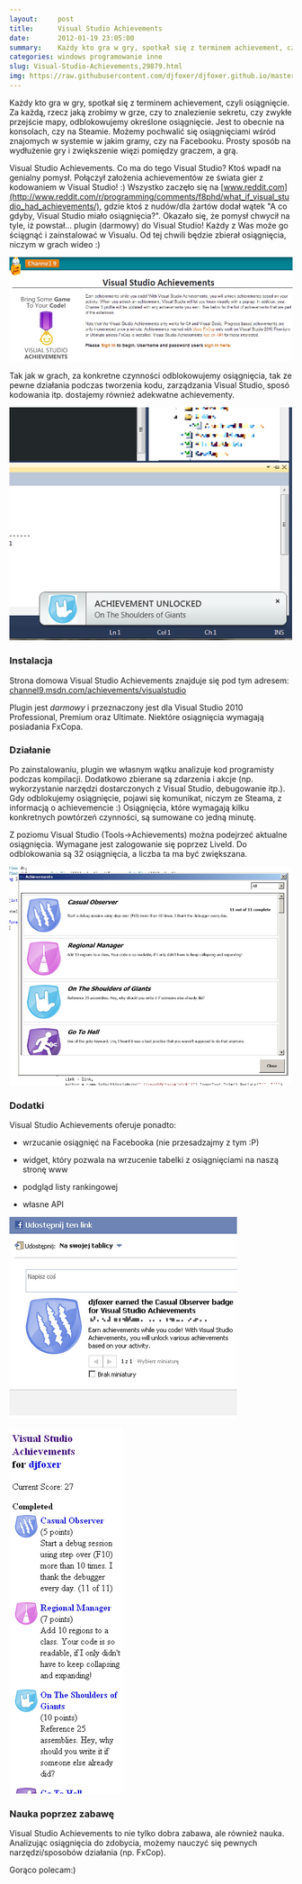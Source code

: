 ```yaml
---
layout:     post
title:      Visual Studio Achievements
date:       2012-01-19 23:05:00
summary:    Każdy kto gra w gry, spotkał się z terminem achievement, czyli osiągnięcie. Za każdą, rzecz jaką zrobimy w grze, czy to znalezienie sekretu, czy zwykłe przejście mapy, odblokowujemy określone osiągnięcie. Jest  to obecnie na konsolach, czy na Steamie. Możemy pochwalić się osiągnięciami wśród znajomych w systemie w jakim gramy, czy na Facebooku. Prosty sposób na wydłużenie gry i zwiększenie więzi p...
categories: windows programowanie inne
slug: Visual-Studio-Achievements,29879.html
img: https://raw.githubusercontent.com/djfoxer/djfoxer.github.io/master/_img/2012-1-19-_166_/g_-_-x-_-_-_x20120119225436_0.png
---
```




Każdy kto gra w gry, spotkał się z terminem achievement, czyli osiągnięcie. Za każdą, rzecz jaką zrobimy w grze, czy to znalezienie sekretu, czy zwykłe przejście mapy, odblokowujemy określone osiągnięcie. Jest  to obecnie na konsolach, czy na Steamie. Możemy pochwalić się osiągnięciami wśród znajomych w systemie w jakim gramy, czy na Facebooku. Prosty sposób na wydłużenie gry i zwiększenie więzi pomiędzy graczem, a grą.

Visual Studio Achievements. Co ma do tego Visual Studio? Ktoś wpadł na genialny pomysł. Połączył założenia achievementów ze świata gier z kodowaniem w Visual Studio! :) Wszystko zaczęło się na [www.reddit.com](http://www.reddit.com/r/programming/comments/f8phd/what_if_visual_studio_had_achievements/),  gdzie ktoś z nudów/dla żartów dodał wątek "A co gdyby, Visual Studio miało osiągnięcia?". Okazało się, że pomysł chwycił na tyle, iż powstał... plugin (darmowy) do Visual Studio! Każdy z Was może go ściągnąć i zainstalować w Visualu. Od tej chwili będzie zbierał osiągnięcia, niczym w grach wideo :) 


![desk](https://raw.githubusercontent.com/djfoxer/djfoxer.github.io/master/_img/2012-1-19-_166_/g_-_-x-_-_-_x20120119225436_0.png)



Tak jak w grach, za konkretne czynności odblokowujemy osiągnięcia, tak ze pewne działania podczas tworzenia kodu, zarządzania Visual Studio, sposó kodowania itp. dostajemy również adekwatne achievementy.



![desk](https://raw.githubusercontent.com/djfoxer/djfoxer.github.io/master/_img/2012-1-19-_166_/g_-_-x-_-_-_x20120119225442_0.png)





### Instalacja



Strona domowa Visual Studio Achievements znajduje się pod tym adresem:
[channel9.msdn.com/achievements/visualstudio](http://channel9.msdn.com/achievements/visualstudio) 

Plugin jest  *darmowy*  i przeznaczony jest dla Visual Studio 2010 Professional, Premium oraz Ultimate. Niektóre osiągnięcia wymagają posiadania FxCopa.



### Działanie



Po zainstalowaniu, plugin we własnym wątku analizuje kod programisty podczas kompilacji. Dodatkowo zbierane są zdarzenia i akcje (np. wykorzystanie narzędzi dostarczonych z Visual Studio, debugowanie itp.). Gdy odblokujemy osiągnięcie, pojawi się komunikat, niczym ze Steama, z informacją o achievemencie :) Osiągnięcia, które wymagają kilku konkretnych powtórzeń czynności, są sumowane co jedną minutę.

Z poziomu Visual Studio (Tools->Achievements) można podejrzeć aktualne osiągnięcia. Wymagane jest zalogowanie się poprzez LiveId. Do odblokowania są 32  osiągnięcia, a liczba ta ma być zwiększana.



![desk](https://raw.githubusercontent.com/djfoxer/djfoxer.github.io/master/_img/2012-1-19-_166_/g_-_-x-_-_-_x20120119225451_0.png)





### Dodatki



Visual Studio Achievements oferuje ponadto:



  * wrzucanie osiągnięć na Facebooka (nie przesadzajmy z tym :P)

  * widget, który pozwala na wrzucenie tabelki z osiągnięciami na naszą stronę www

  * podgląd listy rankingowej

  * własne API





![desk](https://raw.githubusercontent.com/djfoxer/djfoxer.github.io/master/_img/2012-1-19-_166_/g_-_-x-_-_-_x20120119230024_0.png)


![desk](https://raw.githubusercontent.com/djfoxer/djfoxer.github.io/master/_img/2012-1-19-_166_/g_-_-x-_-_-_x20120119230019_0.png)





### Nauka poprzez zabawę



Visual Studio Achievements to nie tylko dobra zabawa, ale również nauka. Analizując osiągnięcia do zdobycia, możemy nauczyć się pewnych narzędzi/sposobów działania (np. FxCop).

Gorąco polecam:)